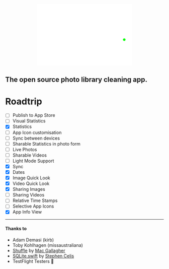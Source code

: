 <center><img src="swiped./swippy.png" alt="drawing" width="300"/></center>

## The open source photo library cleaning app.

# Roadtrip
- [ ] Publish to App Store
- [ ] Visual Statistics
- [x] Statistics
- [ ] App Icon customisation
- [ ] Sync between devices
- [ ] Sharable Statistics in photo form
- [ ] Live Photos
- [ ] Sharable Videos
- [ ] Light Mode Support
- [x] Sync
- [x] Dates
- [x] Image Quick Look
- [x] Video Quick Look
- [x] Sharing Images
- [ ] Sharing Videos
- [ ] Relative Time Stamps
- [ ] Selective App Icons
- [x] App Info View
---
#### Thanks to
- Adam Demasi (kirb)
- Toby Kohlhagen (missaustraliana)
- [Shuffle](https://github.com/mac-gallagher/Shuffle) by [Mac Gallagher](https://github.com/mac-gallagher)
- [SQLite.swift](https://github.com/stephencelis/SQLite.swift) by [Stephen Celis](https://github.com/stephencelis)
- TestFlight Testers 💞